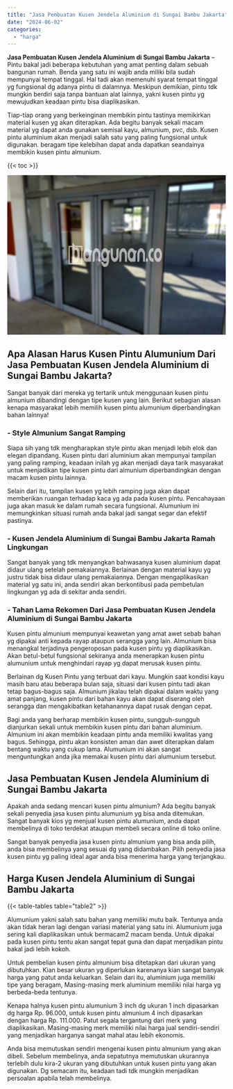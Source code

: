 ```yaml
---
title: "Jasa Pembuatan Kusen Jendela Aluminium di Sungai Bambu Jakarta"
date: "2024-06-02"
categories: 
  - "harga"
---
```


**Jasa Pembuatan Kusen Jendela Aluminium di Sungai Bambu Jakarta** – Pintu bakal jadi beberapa kebutuhan yang amat penting dalam sebuah bangunan rumah. Benda yang satu ini wajib anda miliki bila sudah mempunyai tempat tinggal. Hal tadi akan memenuhi syarat tempat tinggal yg fungsional dg adanya pintu di dalamnya. Meskipun demikian, pintu tdk mungkin berdiri saja tanpa bantuan alat lainnya, yakni kusen pintu yg mewujudkan keadaan pintu bisa diaplikasikan.

Tiap-tiap orang yang berkeinginan membikin pintu tastinya memikirkan material kusen yg akan diterapkan. Ada begitu banyak sekali macam material yg dapat anda gunakan semisal kayu, almunium, pvc, dsb. Kusen pintu aluminium akan menjadi salah satu yang paling fungsional untuk digunakan. beragam tipe kelebihan dapat anda dapatkan seandainya membikin kusen pintu almunium.

{{< toc >}}

![Jasa Pembuatan Kusen Jendela Aluminium di Sungai Bambu Jakarta](/images/harga-kusen-jendela-alumunium-36.png)

## Apa Alasan Harus Kusen Pintu Alumunium Dari Jasa Pembuatan Kusen Jendela Aluminium di Sungai Bambu Jakarta?

Sangat banyak dari mereka yg tertarik untuk menggunaan kusen pintu almunium dibandingi dengan tipe kusen yang lain. Berikut sebagian alasan kenapa masyarakat lebih memilih kusen pintu alumunium diperbandingkan bahan lainnya!

### \- Style Almunium Sangat Ramping

Siapa sih yang tdk mengharapkan style pintu akan menjadi lebih elok dan elegan dipandang. Kusen pintu dari aluminium akan mempunyai tampilan yang paling ramping, keadaan inilah yg akan menjadi daya tarik masyarakat untuk menjadikan tipe kusen pintu dari almunium diperbandingkan dengan macam kusen pintu lainnya.

Selain dari itu, tampilan kusen yg lebih ramping juga akan dapat memberikan ruangan terhadap kaca yg ada pada kusen pintu. Pencahayaan juga akan masuk ke dalam rumah secara fungsional. Alumunium ini memungkinkan situasi rumah anda bakal jadi sangat segar dan efektif pastinya.

### \- Kusen Jendela Aluminium di Sungai Bambu Jakarta Ramah Lingkungan

Sangat banyak yang tdk menyangkan bahwasanya kusen aluminium dapat didaur ulang setelah pemakaiannya. Berlainan dengan material kayu yg justru tidak bisa didaur ulang pemakaiannya. Dengan mengaplikasikan material yg satu ini, anda sendiri akan berkontibusi pada pembetulan lingkungan yg ada di sekitar anda sendiri.

### \- Tahan Lama Rekomen Dari Jasa Pembuatan Kusen Jendela Aluminium di Sungai Bambu Jakarta

Kusen pintu almunium mempunyai keawetan yang amat awet sebab bahan yg dipakai anti kepada rayap ataupun serangga yang lain. Almunium bisa menangkal terjadinya pengeroposan pada kusen pintu yg diaplikasikan. Akan betul-betul fungsional sekiranya anda menerapkan kusen pintu alumunium untuk menghindari rayap yg dapat merusak kusen pintu.

Berlainan dg Kusen Pintu yang terbuat dari kayu. Mungkin saat kondisi kayu masih baru atau beberapa bulan saja, situasi dari kusen pintu tadi akan tetap bagus-bagus saja. Almunium jikalau telah dipakai dalam waktu yang amat panjang, kusen pintu dari bahan kayu akan dapat diserang oleh serangga dan mengakibatkan ketahanannya dapat rusak dengan cepat.

Bagi anda yang berharap membikin kusen pintu, sungguh-sungguh dianjurkan sekali untuk membikin kusen pintu dari bahan aluminium. Almunium ini akan membikin keadaan pintu anda memiliki kwalitas yang bagus. Sehingga, pintu akan konsisten aman dan awet diterapkan dalam bentang waktu yang cukup lama. Alumunium ini akan sangat menguntungkan anda jika memakai kusen pintu dari alumunium tersebut.

## Jasa Pembuatan Kusen Jendela Aluminium di Sungai Bambu Jakarta

Apakah anda sedang mencari kusen pintu almunium? Ada begitu banyak sekali penyedia jasa kusen pintu alumunium yg bisa anda ditemukan. Sangat banyak kios yg menjual kusen pintu alumunium, anda dapat membelinya di toko terdekat ataupun membeli secara online di toko online.

Sangat banyak penyedia jasa kusen pintu almunium yang bisa anda pilih, anda bisa membelinya yang sesuai dg yang didambakan. Pilih penyedia jasa kusen pintu yg paling ideal agar anda bisa menerima harga yang terjangkau.

## Harga Kusen Jendela Aluminium di Sungai Bambu Jakarta

{{< table-tables table="table2" >}}

Alumunium yakni salah satu bahan yang memiliki mutu baik. Tentunya anda akan tidak heran lagi dengan variasi material yang satu ini. Alumunium juga sering kali diaplikasikan untuk bermacam2 macam benda. Untuk dipakai pada kusen pintu tentu akan sangat tepat guna dan dapat menjadikan pintu bakal jadi lebih kokoh.

Untuk pembelian kusen pintu almunium bisa ditetapkan dari ukuran yang dibutuhkan. Kian besar ukuran yg diperlukan karenanya kian sangat banyak harga yang patut anda keluarkan. Selain dari itu, aluminium juga memiliki tipe yang beragam, Masing-masing merk aluminium memiliki nilai harga yg berbeda-beda tentunya.

Kenapa halnya kusen pintu alumunium 3 inch dg ukuran 1 inch dipasarkan dg harga Rp. 96.000, untuk kusen pintu almunium 4 inch dipasarkan dengan harga Rp. 111.000. Patut segala tergantung dari merk yang diaplikasikan. Masing-masing merk memiliki nilai harga jual sendiri-sendiri yang menjadikan harganya sangat mahal atau lebih ekonomis.

Anda bisa memutuskan sendiri mengenai kusen pintu almunium yang akan dibeli. Sebelum membelinya, anda sepatutnya memutuskan ukurannya terlebih dulu kira-2 ukuran yang dibutuhkan untuk kusen pintu yang akan digunakan. Dg semacam itu, keadaan tadi tdk mungkin menjadikan persoalan apabila telah membelinya.
